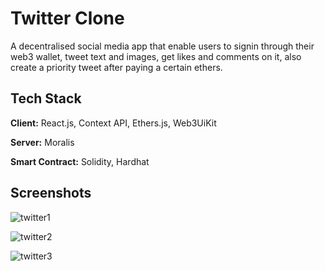 
# Twitter Clone

A decentralised social media app that enable users to signin through their web3 wallet, tweet text and images,
get likes and comments on it, also create a priority tweet after paying a certain ethers.

## Tech Stack

**Client:** React.js, Context API, Ethers.js, Web3UiKit

**Server:** Moralis

**Smart Contract:** Solidity, Hardhat

## Screenshots

![twitter1](https://user-images.githubusercontent.com/60654743/173222838-367cd06d-b954-410a-9e5b-29d29ce20f74.png)

![twitter2](https://user-images.githubusercontent.com/60654743/173222840-6fa9195a-adf2-418f-aa91-bdebfd4f0422.png)

![twitter3](https://user-images.githubusercontent.com/60654743/173222842-a0259554-c6f9-448d-a2db-608b1f4bd228.png)



